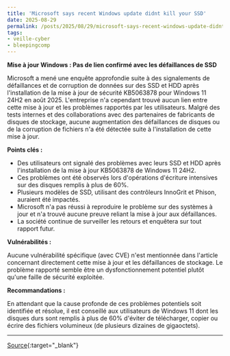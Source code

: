 ```yaml
---
title: 'Microsoft says recent Windows update didnt kill your SSD'
date: 2025-08-29
permalink: /posts/2025/08/29/microsoft-says-recent-windows-update-didnt-kill-your-ssd/
tags:
- veille-cyber
- bleepingcomp
---
```

**Mise à jour Windows : Pas de lien confirmé avec les défaillances de SSD**

Microsoft a mené une enquête approfondie suite à des signalements de défaillances et de corruption de données sur des SSD et HDD après l'installation de la mise à jour de sécurité KB5063878 pour Windows 11 24H2 en août 2025. L'entreprise n'a cependant trouvé aucun lien entre cette mise à jour et les problèmes rapportés par les utilisateurs. Malgré des tests internes et des collaborations avec des partenaires de fabricants de disques de stockage, aucune augmentation des défaillances de disques ou de la corruption de fichiers n'a été détectée suite à l'installation de cette mise à jour.

**Points clés :**

*   Des utilisateurs ont signalé des problèmes avec leurs SSD et HDD après l'installation de la mise à jour KB5063878 de Windows 11 24H2.
*   Ces problèmes ont été observés lors d'opérations d'écriture intensives sur des disques remplis à plus de 60%.
*   Plusieurs modèles de SSD, utilisant des contrôleurs InnoGrit et Phison, auraient été impactés.
*   Microsoft n'a pas réussi à reproduire le problème sur des systèmes à jour et n'a trouvé aucune preuve reliant la mise à jour aux défaillances.
*   La société continue de surveiller les retours et enquêtera sur tout rapport futur.

**Vulnérabilités :**

Aucune vulnérabilité spécifique (avec CVE) n'est mentionnée dans l'article concernant directement cette mise à jour et les défaillances de stockage. Le problème rapporté semble être un dysfonctionnement potentiel plutôt qu'une faille de sécurité exploitée.

**Recommandations :**

En attendant que la cause profonde de ces problèmes potentiels soit identifiée et résolue, il est conseillé aux utilisateurs de Windows 11 dont les disques durs sont remplis à plus de 60% d'éviter de télécharger, copier ou écrire des fichiers volumineux (de plusieurs dizaines de gigaoctets).

---
[Source](https://www.bleepingcomputer.com/news/microsoft/microsoft-says-recent-KB5063878-windows-update-didnt-kill-your-ssd/){:target="_blank"}
